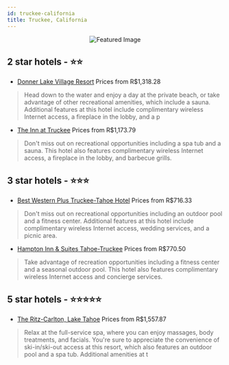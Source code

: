 ```yaml
---
id: truckee-california
title: Truckee, California
---
```


<center><img src="https://i.travelapi.com/hotels/1000000/30000/21200/21103/9da0c581_z.jpg" alt="Featured Image" /></center>


##  2 star hotels - ⭐️⭐️

-    [Donner Lake Village Resort](https://us.hurb.com/hotels/truckee/donner-lake-village-resort-JNP-JP189531?cmp=18055) Prices from R$1,318.28
   > Head down to the water and enjoy a day at the private beach, or take advantage of other recreational amenities, which include a sauna. Additional features at this hotel include complimentary wireless Internet access, a fireplace in the lobby, and a p
-    [The Inn at Truckee](https://us.hurb.com/hotels/truckee/the-inn-at-truckee-JNP-JP199161?cmp=18055) Prices from R$1,173.79
   > Don't miss out on recreational opportunities including a spa tub and a sauna. This hotel also features complimentary wireless Internet access, a fireplace in the lobby, and barbecue grills.

##  3 star hotels - ⭐️⭐️⭐️

-    [Best Western Plus Truckee-Tahoe Hotel](https://us.hurb.com/hotels/truckee/best-western-plus-truckee-tahoe-hotel-JNP-JP184869?cmp=18055) Prices from R$716.33
   > Don't miss out on recreational opportunities including an outdoor pool and a fitness center. Additional features at this hotel include complimentary wireless Internet access, wedding services, and a picnic area.
-    [Hampton Inn & Suites Tahoe-Truckee](https://us.hurb.com/hotels/truckee/hampton-inn-suites-tahoe-truckee-JNP-JP060135?cmp=18055) Prices from R$770.50
   > Take advantage of recreation opportunities including a fitness center and a seasonal outdoor pool. This hotel also features complimentary wireless Internet access and concierge services.

##  5 star hotels - ⭐️⭐️⭐️⭐️⭐️

-    [The Ritz-Carlton, Lake Tahoe](https://us.hurb.com/hotels/truckee/the-ritz-carlton-lake-tahoe-JNP-JP971378?cmp=18055) Prices from R$1,557.87
   > Relax at the full-service spa, where you can enjoy massages, body treatments, and facials. You're sure to appreciate the convenience of ski-in/ski-out access at this resort, which also features an outdoor pool and a spa tub. Additional amenities at t
